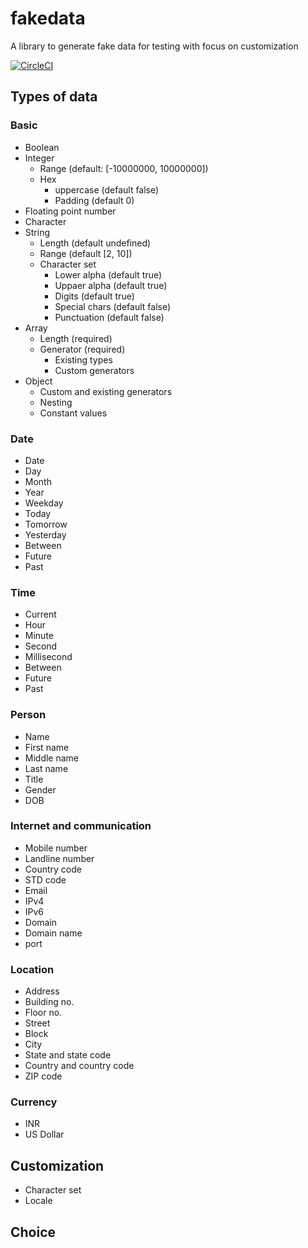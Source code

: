 # fakedata
A library to generate fake data for testing with focus on customization

[![CircleCI](https://dl.circleci.com/status-badge/img/gh/fakedata-js/fakedata/tree/main.svg?style=svg)](https://dl.circleci.com/status-badge/redirect/gh/fakedata-js/fakedata/tree/main)


## Types of data
### Basic
- Boolean
- Integer
  - Range (default: [-10000000, 10000000])
  - Hex
    - uppercase (default false)
    - Padding (default 0)
- Floating point number
- Character
- String
  - Length (default undefined)
  - Range (default [2, 10])
  - Character set
    - Lower alpha (default true)
    - Uppaer alpha (default true)
    - Digits (default true)
    - Special chars  (default false)
    - Punctuation  (default false)
- Array
  - Length (required)
  - Generator (required)
    - Existing types
    - Custom generators
- Object
  - Custom and existing generators
  - Nesting
  - Constant values
### Date
- Date
- Day
- Month
- Year
- Weekday
- Today
- Tomorrow
- Yesterday
- Between
- Future
- Past
### Time
- Current
- Hour
- Minute
- Second
- Millisecond
- Between
- Future
- Past
### Person
- Name
- First name
- Middle name
- Last name
- Title
- Gender
- DOB
### Internet and communication
- Mobile number
- Landline number
- Country code
- STD code
- Email
- IPv4
- IPv6
- Domain
- Domain name
- port
### Location
- Address
- Building no.
- Floor no.
- Street
- Block
- City
- State and state code
- Country and country code
- ZIP code
### Currency
- INR
- US Dollar
## Customization
- Character set
- Locale
## Choice

